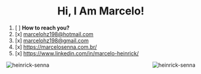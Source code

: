<h1 align="center">Hi, I Am Marcelo!</h1>
<ol>
   <li>[ ] <b>How to reach you?</b> </li>
   <li>[x] <a href="mailto:marcelohz198@hotmail.com"><span>marcelohz198@hotmail.com</span></a></li>
   <li>[x] <a href="mailto:marcelohz198@gmail.com"><span>marcelohz198@gmail.com</span></a></li>
   <li>[x] <a href="https://marcelosenna.com.br/">https://marcelosenna.com.br/</a></li>
   <li>[x] <a href="https://www.linkedin.com/in/marcelo-heinrick/">https://www.linkedin.com/in/marcelo-heinrick/</a></li>
</ol>

<img src="https://github-readme-stats.vercel.app/api/top-langs?username=heinrick-senna&show_icons=true&locale=pt-br" alt="heinrick-senna" /> <img align="right" src="https://github-readme-streak-stats.herokuapp.com/?user=heinrick-senna&locale=en&layout=compact" alt="heinrick-senna" />
